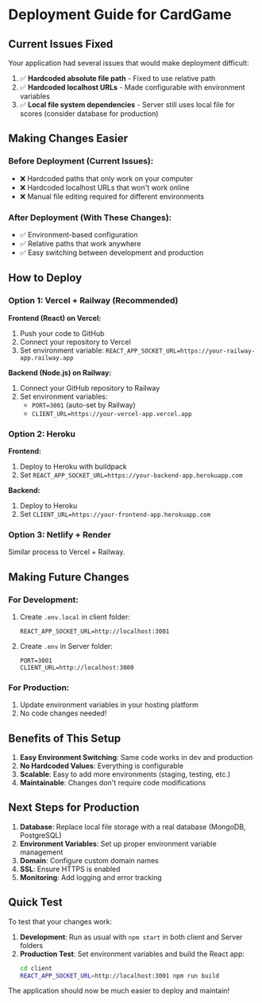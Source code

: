 # Deployment Guide for CardGame

## Current Issues Fixed

Your application had several issues that would make deployment difficult:

1. ✅ **Hardcoded absolute file path** - Fixed to use relative path
2. ✅ **Hardcoded localhost URLs** - Made configurable with environment variables
3. ✅ **Local file system dependencies** - Server still uses local file for scores (consider database for production)

## Making Changes Easier

### Before Deployment (Current Issues):
- ❌ Hardcoded paths that only work on your computer
- ❌ Hardcoded localhost URLs that won't work online
- ❌ Manual file editing required for different environments

### After Deployment (With These Changes):
- ✅ Environment-based configuration
- ✅ Relative paths that work anywhere
- ✅ Easy switching between development and production

## How to Deploy

### Option 1: Vercel + Railway (Recommended)

**Frontend (React) on Vercel:**
1. Push your code to GitHub
2. Connect your repository to Vercel
3. Set environment variable: `REACT_APP_SOCKET_URL=https://your-railway-app.railway.app`

**Backend (Node.js) on Railway:**
1. Connect your GitHub repository to Railway
2. Set environment variables:
   - `PORT=3001` (auto-set by Railway)
   - `CLIENT_URL=https://your-vercel-app.vercel.app`

### Option 2: Heroku

**Frontend:**
1. Deploy to Heroku with buildpack
2. Set `REACT_APP_SOCKET_URL=https://your-backend-app.herokuapp.com`

**Backend:**
1. Deploy to Heroku
2. Set `CLIENT_URL=https://your-frontend-app.herokuapp.com`

### Option 3: Netlify + Render

Similar process to Vercel + Railway.

## Making Future Changes

### For Development:
1. Create `.env.local` in client folder:
   ```
   REACT_APP_SOCKET_URL=http://localhost:3001
   ```

2. Create `.env` in Server folder:
   ```
   PORT=3001
   CLIENT_URL=http://localhost:3000
   ```

### For Production:
1. Update environment variables in your hosting platform
2. No code changes needed!

## Benefits of This Setup

1. **Easy Environment Switching**: Same code works in dev and production
2. **No Hardcoded Values**: Everything is configurable
3. **Scalable**: Easy to add more environments (staging, testing, etc.)
4. **Maintainable**: Changes don't require code modifications

## Next Steps for Production

1. **Database**: Replace local file storage with a real database (MongoDB, PostgreSQL)
2. **Environment Variables**: Set up proper environment variable management
3. **Domain**: Configure custom domain names
4. **SSL**: Ensure HTTPS is enabled
5. **Monitoring**: Add logging and error tracking

## Quick Test

To test that your changes work:

1. **Development**: Run as usual with `npm start` in both client and Server folders
2. **Production Test**: Set environment variables and build the React app:
   ```bash
   cd client
   REACT_APP_SOCKET_URL=http://localhost:3001 npm run build
   ```

The application should now be much easier to deploy and maintain! 